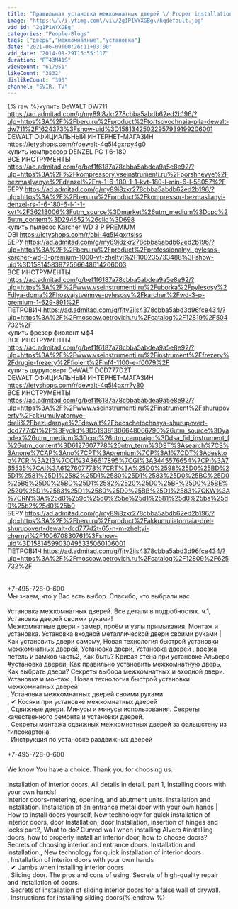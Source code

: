 ```yaml
---
title: "Правильная установка межкомнатных дверей \/ Proper installation of interior doors"
image: "https:\/\/i.ytimg.com\/vi\/2g1P1WYXGBg\/hqdefault.jpg"
vid_id: "2g1P1WYXGBg"
categories: "People-Blogs"
tags: ["дверь","межкомнатные","установка"]
date: "2021-06-09T00:26:11+03:00"
vid_date: "2014-08-29T15:55:11Z"
duration: "PT43M41S"
viewcount: "617951"
likeCount: "3832"
dislikeCount: "393"
channel: "SVIR. TV"
---
```

{% raw %}купить DeWALT DW711 <a rel="nofollow" target="blank" href="https://ad.admitad.com/g/my89i8zkr278cbba5abdb62ed2b196/?ulp=https%3A%2F%2Fberu.ru%2Fproduct%2Ftortsovochnaia-pila-dewalt-dw711%2F1624373%3Fshow-uid%3D15813425022957939199206001">https://ad.admitad.com/g/my89i8zkr278cbba5abdb62ed2b196/?ulp=https%3A%2F%2Fberu.ru%2Fproduct%2Ftortsovochnaia-pila-dewalt-dw711%2F1624373%3Fshow-uid%3D15813425022957939199206001</a><br />DEWALT ОФИЦИАЛЬНЫЙ ИНТЕРНЕТ-МАГАЗИН <a rel="nofollow" target="blank" href="https://letyshops.com/r/dewalt-4q5l4gxrpy4g0">https://letyshops.com/r/dewalt-4q5l4gxrpy4g0</a><br />купить компрессор DENZEL РС 1 6-180<br />ВСЕ ИНСТРУМЕНТЫ  <a rel="nofollow" target="blank" href="https://ad.admitad.com/g/bef1f6187a78cbba5abdea9a5e8e92/?ulp=https%3A%2F%2Fkompressory.vseinstrumenti.ru%2Fporshnevye%2Fbezmaslyanye%2Fdenzel%2Frs-1-6-180-1-1-kvt-180-l-min-6-l-58057%2F">https://ad.admitad.com/g/bef1f6187a78cbba5abdea9a5e8e92/?ulp=https%3A%2F%2Fkompressory.vseinstrumenti.ru%2Fporshnevye%2Fbezmaslyanye%2Fdenzel%2Frs-1-6-180-1-1-kvt-180-l-min-6-l-58057%2F</a><br />БЕРУ <a rel="nofollow" target="blank" href="https://ad.admitad.com/g/my89i8zkr278cbba5abdb62ed2b196/?ulp=https%3A%2F%2Fberu.ru%2Fproduct%2Fkompressor-bezmaslianyi-denzel-rs-1-6-180-6-l-1-1-kvt%2F36213006%3Futm_source%3Dmarket%26utm_medium%3Dcpc%26utm_content%3D294652%26clid%3D698">https://ad.admitad.com/g/my89i8zkr278cbba5abdb62ed2b196/?ulp=https%3A%2F%2Fberu.ru%2Fproduct%2Fkompressor-bezmaslianyi-denzel-rs-1-6-180-6-l-1-1-kvt%2F36213006%3Futm_source%3Dmarket%26utm_medium%3Dcpc%26utm_content%3D294652%26clid%3D698</a><br />купить пылесос Karcher WD 3 P PREMIUM<br />OBI <a rel="nofollow" target="blank" href="https://letyshops.com/r/obi-4q5l4gxrtsiss">https://letyshops.com/r/obi-4q5l4gxrtsiss</a><br />БЕРУ <a rel="nofollow" target="blank" href="https://ad.admitad.com/g/my89i8zkr278cbba5abdb62ed2b196/?ulp=https%3A%2F%2Fberu.ru%2Fproduct%2Fprofessionalnyi-pylesos-karcher-wd-3-premium-1000-vt-zheltyi%2F100235733488%3Fshow-uid%3D15814583972566648614206003">https://ad.admitad.com/g/my89i8zkr278cbba5abdb62ed2b196/?ulp=https%3A%2F%2Fberu.ru%2Fproduct%2Fprofessionalnyi-pylesos-karcher-wd-3-premium-1000-vt-zheltyi%2F100235733488%3Fshow-uid%3D15814583972566648614206003</a><br />ВСЕ ИНСТРУМЕНТЫ <a rel="nofollow" target="blank" href="https://ad.admitad.com/g/bef1f6187a78cbba5abdea9a5e8e92/?ulp=https%3A%2F%2Fwww.vseinstrumenti.ru%2Fuborka%2Fpylesosy%2Fdlya-doma%2Fhozyajstvennye-pylesosy%2Fkarcher%2Fwd-3-p-premium-1-629-891%2F">https://ad.admitad.com/g/bef1f6187a78cbba5abdea9a5e8e92/?ulp=https%3A%2F%2Fwww.vseinstrumenti.ru%2Fuborka%2Fpylesosy%2Fdlya-doma%2Fhozyajstvennye-pylesosy%2Fkarcher%2Fwd-3-p-premium-1-629-891%2F</a><br />ПЕТРОВИЧ <a rel="nofollow" target="blank" href="https://ad.admitad.com/g/fjtv2ijs4378cbba5abd3d96fce434/?ulp=https%3A%2F%2Fmoscow.petrovich.ru%2Fcatalog%2F12819%2F504732%2F">https://ad.admitad.com/g/fjtv2ijs4378cbba5abd3d96fce434/?ulp=https%3A%2F%2Fmoscow.petrovich.ru%2Fcatalog%2F12819%2F504732%2F</a><br />купить фрезер фиолент мф4<br />ВСЕ ИНСТРУМЕНТЫ <a rel="nofollow" target="blank" href="https://ad.admitad.com/g/bef1f6187a78cbba5abdea9a5e8e92/?ulp=https%3A%2F%2Fwww.vseinstrumenti.ru%2Finstrument%2Ffrezery%2Fdrugie-frezery%2Ffiolent%2Fmf4-1100-e-f0079%2F">https://ad.admitad.com/g/bef1f6187a78cbba5abdea9a5e8e92/?ulp=https%3A%2F%2Fwww.vseinstrumenti.ru%2Finstrument%2Ffrezery%2Fdrugie-frezery%2Ffiolent%2Fmf4-1100-e-f0079%2F</a><br />купить шуруповерт DeWALT DCD777D2T<br />DEWALT ОФИЦИАЛЬНЫЙ ИНТЕРНЕТ-МАГАЗИН <a rel="nofollow" target="blank" href="https://letyshops.com/r/dewalt-4q5l4gxrr7y80">https://letyshops.com/r/dewalt-4q5l4gxrr7y80</a><br />ВСЕ ИНСТРУМЕНТЫ <a rel="nofollow" target="blank" href="https://ad.admitad.com/g/bef1f6187a78cbba5abdea9a5e8e92/?ulp=https%3A%2F%2Fwww.vseinstrumenti.ru%2Finstrument%2Fshurupoverty%2Fakkumulyatornye-dreli%2Fbezudarnye%2Fdewalt%2Fbecschetochnaya-shurupovert-dcd777d2t%2F%3Fyclid%3D519381306648066790%26utm_source%3Dyandex%26utm_medium%3Dcpc%26utm_campaign%3Ddsa_fid_instrument_f%26utm_content%3D6127607778%26utm_term%3DST%3Asearch%7CS%3Anone%7CAP%3Ano%7CPT%3Apremium%7CP%3A1%7CDT%3Adesktop%7CRI%3A213%7CCI%3A36617895%7CGI%3A3445576654%7CPI%3A765535%7CAI%3A6127607778%7CRT%3A%25D0%2598%25D0%25BD%25D1%2581%25D1%2582%25D1%2580%25D1%2583%25D0%25BC%25D0%25B5%25D0%25BD%25D1%2582%2520%25D0%25BF%25D0%25BE%2520%25D1%2583%25D1%2580%25D0%25BB%25D1%2583%7CKW%3A%7CRN%3A%25d0%259c%25d0%25be%25d1%2581%25d0%25ba%25d0%25b2%25d0%25b0">https://ad.admitad.com/g/bef1f6187a78cbba5abdea9a5e8e92/?ulp=https%3A%2F%2Fwww.vseinstrumenti.ru%2Finstrument%2Fshurupoverty%2Fakkumulyatornye-dreli%2Fbezudarnye%2Fdewalt%2Fbecschetochnaya-shurupovert-dcd777d2t%2F%3Fyclid%3D519381306648066790%26utm_source%3Dyandex%26utm_medium%3Dcpc%26utm_campaign%3Ddsa_fid_instrument_f%26utm_content%3D6127607778%26utm_term%3DST%3Asearch%7CS%3Anone%7CAP%3Ano%7CPT%3Apremium%7CP%3A1%7CDT%3Adesktop%7CRI%3A213%7CCI%3A36617895%7CGI%3A3445576654%7CPI%3A765535%7CAI%3A6127607778%7CRT%3A%25D0%2598%25D0%25BD%25D1%2581%25D1%2582%25D1%2580%25D1%2583%25D0%25BC%25D0%25B5%25D0%25BD%25D1%2582%2520%25D0%25BF%25D0%25BE%2520%25D1%2583%25D1%2580%25D0%25BB%25D1%2583%7CKW%3A%7CRN%3A%25d0%259c%25d0%25be%25d1%2581%25d0%25ba%25d0%25b2%25d0%25b0</a><br />БЕРУ <a rel="nofollow" target="blank" href="https://ad.admitad.com/g/my89i8zkr278cbba5abdb62ed2b196/?ulp=https%3A%2F%2Fberu.ru%2Fproduct%2Fakkumuliatornaia-drel-shurupovert-dewalt-dcd777d2t-65-n-m-zheltyi-chernyi%2F100670830761%3Fshow-uid%3D15814599030495335060106001">https://ad.admitad.com/g/my89i8zkr278cbba5abdb62ed2b196/?ulp=https%3A%2F%2Fberu.ru%2Fproduct%2Fakkumuliatornaia-drel-shurupovert-dewalt-dcd777d2t-65-n-m-zheltyi-chernyi%2F100670830761%3Fshow-uid%3D15814599030495335060106001</a><br />ПЕТРОВИЧ <a rel="nofollow" target="blank" href="https://ad.admitad.com/g/fjtv2ijs4378cbba5abd3d96fce434/?ulp=https%3A%2F%2Fmoscow.petrovich.ru%2Fcatalog%2F12809%2F625732%2F">https://ad.admitad.com/g/fjtv2ijs4378cbba5abd3d96fce434/?ulp=https%3A%2F%2Fmoscow.petrovich.ru%2Fcatalog%2F12809%2F625732%2F</a><br /><br /><br />+7-495-728-0-600<br />Мы знаем, что у Вас есть выбор. Спасибо, что выбрали нас.<br /><br />Установка межкомнатных дверей. Все детали в подробностях. ч.1, Установка дверей своими руками!<br />Межкомнатные двери - замер, проём и узлы примыкания. Монтаж и установка. Установка входной металлической двери своими руками | Как установить двери самому, Новая технология быстрой установки межкомнатных дверей, Установка двери, Установка дверей , врезка петель и замков часть2, Как быть? Кривая стена при установке Альверо #установка дверей, Как правильно установить межкомнатную дверь, Как выбрать двери? Секреты выбора межкомнатных и входной двери. Установка и монтаж., Новая технология быстрой установки межкомнатных дверей<br />, Установка межкомнатных дверей своими руками<br />, ✔ Косяки при установке межкомнатных дверей<br />, Сдвижные двери. Минусы и минусы использования. Секреты качественного ремонта и установки дверей.<br />, Секреты монтажа сдвижных межкомнатных дверей за фальшстену из гипсокартона.<br />, Инструкция по установке раздвижных дверей<br /> <br />+7-495-728-0-600<br /><br />We know You have a choice. Thank you for choosing us.<br /><br />Installation of interior doors. All details in detail. part 1, Installing doors with your own hands!<br />Interior doors-metering, opening, and abutment units. Installation and installation. Installation of an entrance metal door with your own hands | How to install doors yourself, New technology for quick installation of interior doors, door Installation, door Installation, insertion of hinges and locks part2, What to do? Curved wall when installing Alvero #installing doors, how to properly install an interior door, how to choose doors? Secrets of choosing interior and entrance doors. Installation and installation., New technology for quick installation of interior doors<br />, Installation of interior doors with your own hands<br />. ✔ Jambs when installing interior doors<br />, Sliding door. The pros and cons of using. Secrets of high-quality repair and installation of doors.<br />, Secrets of installation of sliding interior doors for a false wall of drywall.<br />, Instructions for installing sliding doors{% endraw %}
